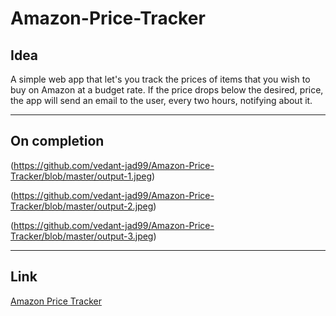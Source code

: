 # Amazon-Price-Tracker

## Idea
A simple web app that let's you track the prices of items that you wish to buy on Amazon at a budget rate.
If the price drops below the desired, price, the app will send an email to the user, every two hours, notifying about it.

- - -

## On completion 

(https://github.com/vedant-jad99/Amazon-Price-Tracker/blob/master/output-1.jpeg)

(https://github.com/vedant-jad99/Amazon-Price-Tracker/blob/master/output-2.jpeg)

(https://github.com/vedant-jad99/Amazon-Price-Tracker/blob/master/output-3.jpeg)

- - -

## Link 
[Amazon Price Tracker](https://amazon-price-tracker-flaskapp.herokuapp.com/)
